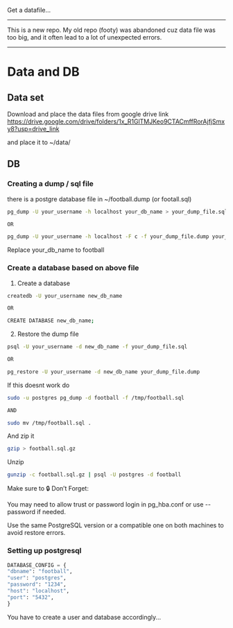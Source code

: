 Get a datafile...

---

This is a new repo. My old repo (footy) was abandoned cuz data file was too big, and it often lead to a lot of unexpected errors.

---

# Data and DB

## Data set

Download and place the data files from
google drive link
https://drive.google.com/drive/folders/1x_R1GlTMJKeo9CTACmffRorAjfjSmxy8?usp=drive_link

and place it to
~/data/

## DB

### Creating a dump / sql file

there is a postgre database file in ~/football.dump (or footall.sql)

```bash
pg_dump -U your_username -h localhost your_db_name > your_dump_file.sql

OR

pg_dump -U your_username -h localhost -F c -f your_dump_file.dump your_db_name
```

Replace your_db_name to football

### Create a database based on above file

1. Create a database

```bash
createdb -U your_username new_db_name

OR

CREATE DATABASE new_db_name;
```

2. Restore the dump file

```bash
psql -U your_username -d new_db_name -f your_dump_file.sql

OR

pg_restore -U your_username -d new_db_name your_dump_file.dump

```

If this doesnt work do

```bash
sudo -u postgres pg_dump -d football -f /tmp/football.sql

AND

sudo mv /tmp/football.sql .

```

And zip it

```bash
gzip > football.sql.gz
```

Unzip

```bash
gunzip -c football.sql.gz | psql -U postgres -d football
```

Make sure to
🔒 Don’t Forget:

You may need to allow trust or password login in pg_hba.conf or use --password if needed.

Use the same PostgreSQL version or a compatible one on both machines to avoid restore errors.

### Setting up postgresql

```python
DATABASE_CONFIG = {
"dbname": "football",
"user": "postgres",
"password": "1234",
"host": "localhost",
"port": "5432",
}
```

You have to create a user and database accordingly...
